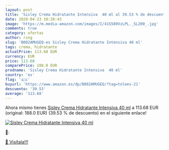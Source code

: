 ```yaml
---
layout: post
title: 'Sisley Crema Hidratante Intensiva  40 ml al 39.53 % de descuento'
date: 2020-04-23 10:28:43
image: 'https://m.media-amazon.com/images/I/41S589VzLPL._SL200_.jpg'
comments: true
category: ofertas
author: ring
slug: 'B002AMUGEQ-es Sisley Crema Hidratante Intensiva 40 ml'
tags: crema, hidratante
actualPrice: 113.68 EUR
currency: EUR
price: 113.68
comparePrice: 188.0 EUR
prodname: 'Sisley Crema Hidratante Intensiva  40 ml'
country: 'es'
flag: '🇪🇸'
buyurl: 'https://www.amazon.es/dp/B002AMUGEQ/?tag=tolees-21'
descuento: '39.53'
average: '113.68'
---
```


Ahora mismo tienes [Sisley Crema Hidratante Intensiva  40 ml](https://www.amazon.es/dp/B002AMUGEQ/?tag=tolees-21) a 113.68 EUR (original: 188.0 EUR) (39.53 %  de descuento) en el siguiente enlace!

[![Sisley Crema Hidratante Intensiva  40 ml](https://m.media-amazon.com/images/I/41S589VzLPL._SL200_.jpg)](https://www.amazon.es/dp/B002AMUGEQ/?tag=tolees-21)

🔎:


[🛒 Visítala!!!](https://www.amazon.es/dp/B002AMUGEQ/?tag=tolees-21)
